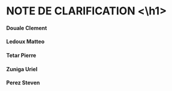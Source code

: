 <p align="center">

<h1> NOTE DE CLARIFICATION <\h1> 

#### Douale Clement
#### Ledoux Matteo
#### Tetar Pierre
#### Zuniga Uriel
#### Perez Steven
</p>



